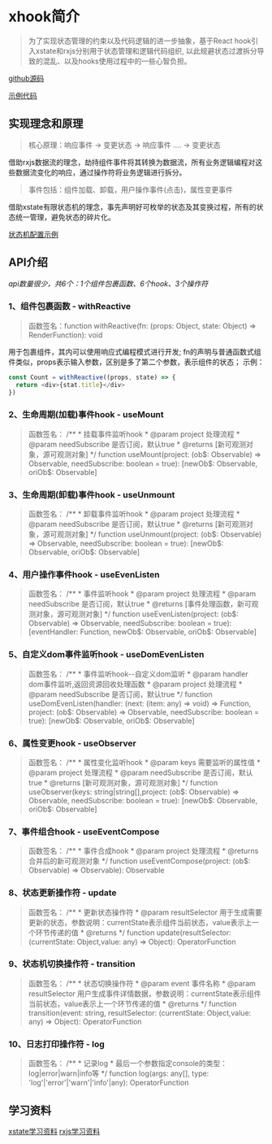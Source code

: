 # xhook简介
> 为了实现状态管理的约束以及代码逻辑的进一步抽象，基于React hook引入xstate和rxjs分别用于状态管理和逻辑代码组织, 以此规避状态过渡拆分导致的混乱、以及hooks使用过程中的一些心智负担。

[github源码](https://github.com/xiaohuege/xhook)

[示例代码](https://github.com/xiaohuege/xhook/blob/main/example/src/pages/rx/index.js)


## 实现理念和原理
> 核心原理：响应事件 -> 变更状态 -> 响应事件 .... -> 变更状态

借助rxjs数据流的理念，劫持组件事件将其转换为数据流，所有业务逻辑编程对这些数据流变化的响应，通过操作符将业务逻辑进行拆分。

> 事件包括：组件加载、卸载，用户操作事件(点击)，属性变更事件

借助xstate有限状态机的理念，事先声明好可枚举的状态及其变换过程，所有的状态统一管理，避免状态的碎片化。

[状态机配置示例](https://github.com/xiaohuege/xhook/blob/main/example/src/config/clock.js)

## API介绍
*api数量很少，共6个：1个组件包裹函数、6个hook、3个操作符*

### 1、组件包裹函数 - withReactive
> 函数签名：function withReactive(fn: (props: Object, state: Object) => RenderFunction): void

用于包裹组件，其内可以使用响应式编程模式进行开发;
fn的声明与普通函数式组件类似，props表示输入参数，区别是多了第二个参数，表示组件的状态；
示例：
```javascript
const Count = withReactive((props, state) => {
  return <div>{stat.title}</div>
})
```
### 2、生命周期(加载)事件hook - useMount
> 函数签名：
  /**
    * 挂载事件监听hook
    * @param project 处理流程
    * @param needSubscribe 是否订阅，默认true
    * @returns [新可观测对象，源可观测对象]
    */
  function useMount(project: (ob\$: Observable) => Observable, needSubscribe: boolean = true): [newOb\$: Observable, oriOb\$: Observable]
### 3、生命周期(卸载)事件hook - useUnmount
> 函数签名：
  /**
    * 卸载事件监听hook
    * @param project 处理流程
    * @param needSubscribe 是否订阅，默认true
    * @returns [新可观测对象，源可观测对象]
    */
  function useUnmount(project: (ob\$: Observable) => Observable, needSubscribe: boolean = true): [newOb\$: Observable, oriOb\$: Observable]
### 4、用户操作事件hook - useEvenListen
> 函数签名：
  /**
    * 事件监听hook
    * @param project 处理流程
    * @param needSubscribe 是否订阅，默认true
    * @returns [事件处理函数，新可观测对象，源可观测对象]
    */
  function useEvenListen(project: (ob\$: Observable) => Observable, needSubscribe: boolean = true): [eventHandler: Function, newOb\$: Observable, oriOb\$: Observable]
### 5、自定义dom事件监听hook - useDomEvenListen
> 函数签名：
  /**
    * 事件监听hook--自定义dom监听
    * @param handler dom事件监听,返回资源回收处理函数
    * @param project 处理流程
    * @param needSubscribe 是否订阅，默认true
    */
  function useDomEvenListen(handler: (next: (item: any) => void) => Function, project: (ob\$: Observable) => Observable, needSubscribe: boolean = true): [newOb\$: Observable, oriOb\$: Observable]
### 6、属性变更hook - useObserver
> 函数签名：
  /**
    * 属性变化监听hook
    * @param keys 需要监听的属性值
    * @param project 处理流程
    * @param needSubscribe 是否订阅，默认true
    * @returns [新可观测对象，源可观测对象]
    */
  function useObserver(keys: string|string[],project: (ob\$: Observable) => Observable, needSubscribe: boolean = true): [newOb\$: Observable, oriOb\$: Observable]
### 7、事件组合hook - useEventCompose
> 函数签名：
  /**
    * 事件合成hook
    * @param project 处理流程
    * @returns 合并后的新可观测对象
    */
  function useEventCompose(project: (ob\$: Observable) => Observable): Observable
### 8、状态更新操作符 - update
> 函数签名：
  /**
    * 更新状态操作符
    * @param resultSelector 用于生成需要更新的状态，参数说明：currentState表示组件当前状态，value表示上一个环节传递的值
    * @returns
    */
  function update(resultSelector: (currentState: Object,value: any) => Object): OperatorFunction
### 9、状态机切换操作符 - transition
> 函数签名：
  /**
    * 状态切换操作符
    * @param event 事件名称
    * @param resultSelector 用户生成事件详情数据，参数说明：currentState表示组件当前状态，value表示上一个环节传递的值
    * @returns
    */
  function transition(event: string, resultSelector: (currentState: Object,value: any) => Object): OperatorFunction
### 10、日志打印操作符 - log
> 函数签名：
  /**
    * 记录log
    * 最后一个参数指定console的类型：log|error|warn|info等
    */
  function log(args: any[], type: 'log'|'error'|'warn'|'info'|any): OperatorFunction

## 学习资料
[xstate学习资料](https://xstate.js.org/)
[rxjs学习资料](https://rxjs.dev/)